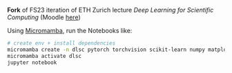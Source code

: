 **Fork** of FS23 iteration of ETH Zurich lecture _Deep Learning for Scientific Computing_ (Moodle [here](https://moodle-app2.let.ethz.ch/course/view.php?id=19789))


Using [Micromamba](https://mamba.readthedocs.io/en/latest/user_guide/micromamba.html), run the Notebooks like:

```bash
# create env + install dependencies
micromamba create -n dlsc pytorch torchvision scikit-learn numpy matplotlib juypter
micromamba activate dlsc
jupyter notebook
``` 
